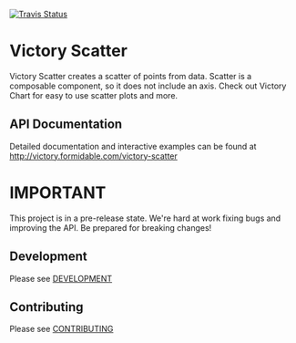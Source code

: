 [![Travis Status][trav_img]][trav_site]

Victory Scatter
=========================

Victory Scatter creates a scatter of points from data. Scatter is a composable component, so it does not include an axis.  Check out Victory Chart for easy to use scatter plots and more.

API Documentation
-----------------

Detailed documentation and interactive examples can be found at http://victory.formidable.com/victory-scatter

IMPORTANT
=========

This project is in a pre-release state. We're hard at work fixing bugs and improving the API. Be prepared for breaking changes!

## Development

Please see [DEVELOPMENT](DEVELOPMENT.md)

## Contributing

Please see [CONTRIBUTING](CONTRIBUTING.md)

[trav_img]: https://api.travis-ci.org/FormidableLabs/victory-scatter.svg
[trav_site]: https://travis-ci.org/FormidableLabs/victory-scatter
